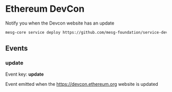 # Ethereum DevCon

Notify you when the Devcon website has an update

```bash
mesg-core service deploy https://github.com/mesg-foundation/service-devcon-update.git
```

## Events

### update

Event key: **update**

Event emitted when the https://devcon.ethereum.org website is updated
